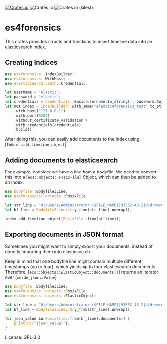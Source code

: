 [![Crates.io](https://img.shields.io/crates/v/es4forensics)](https://crates.io/crates/es4forensics)
![Crates.io](https://img.shields.io/crates/l/es4forensics)
![Crates.io (latest)](https://img.shields.io/crates/dv/es4forensics)

# es4forensics

This crates provides structs and functions to insert timeline data into
an elasticsearch index.

## Creating Indices
```rust
use es4forensics::IndexBuilder;
use es4forensics::WithHost;
use elasticsearch::auth::Credentials;

let username = "elastic";
let password = "elastic";
let credentials = Credentials::Basic(username.to_string(), password.to_string());
let mut index = IndexBuilder::with_name("elastic4forensics_test".to_string())
    .with_host("127.0.0.1")
    .with_port(9200)
    .without_certificate_validation()
    .with_credentials(credentials)
    .build();
```
After doing this, you can easily add documents to the index using [`Index::add_timeline_object`]

## Adding documents to elasticsearch

For example, consider we have a line from a bodyfile. We need to convert this
into a [`ecs::objects::PosixFile`]-Object, which can then be added to an Index:

```rust
use bodyfile::Bodyfile3Line;
use es4forensics::objects::PosixFile;

let str_line = "0|/Users/Administrator ($FILE_NAME)|93552-48-2|d/drwxrwxrwx|0|0|92|1577092511|1577092511|1577092511|-1";
let bf_line = Bodyfile3Line::try_from(str_line).unwrap();

index.add_timeline_object(PosixFile::from(bf_line));
```

## Exporting documents in JSON format

Sometimes you might want to simply export your documents, instead of directly importing them into
elasticsearch.

Keep in mind that one bodyfile line might contain multiple different timestamps (up to four),
which yields up to four elasticsearch documents. Therefore, [`ecs::objects::ElasticObject::documents()`] returns an
iterator over [`serde_json::Value`]

```rust
use bodyfile::Bodyfile3Line;
use es4forensics::objects::PosixFile;
use es4forensics::objects::ElasticObject;

let str_line = "0|/Users/Administrator ($FILE_NAME)|93552-48-2|d/drwxrwxrwx|0|0|92|1577092511|1577092511|1577092511|-1";
let bf_line = Bodyfile3Line::try_from(str_line).unwrap();

for json_value in PosixFile::from(bf_line).documents() {
    println!("{json_value}");
}
```

License: GPL-3.0
